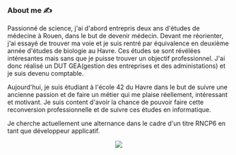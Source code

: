 ### About me :writing_hand:

Passionné de science, j'ai d'abord entrepris deux ans d'études de médecine à Rouen, dans le but de devenir médecin.
Devant me réorienter, j'ai essayé de trouver ma voie et je suis rentré par équivalence en deuxième année d'études de biologie au Havre.
Ces études se sont révélées intéresantes mais sans que je puisse trouver un objectif professionnel. J'ai donc réalisé un DUT GEA(gestion des entreprises et des administations) et je suis devenu comptable.

Aujourd'hui, je suis étudiant à l'école 42 du Havre dans le but de suivre une ancienne passion et de faire un métier qui me plaise réellement, intéressant et motivant.
Je suis content d'avoir la chance de pouvoir faire cette reconversion professionnelle et de suivre ces études en informatique.

Je cherche actuellement une alternance dans le cadre d'un titre RNCP6 en tant que développeur applicatif.

<p align="center">
  <a href="https://skillicons.dev">
      <img src="https://skillicons.dev/icons?i=c,cpp,py,django,docker,git,github,linux,powershell,debian,ubuntu,vim,vscode,windows,discord&perline=8" />
  </a>
</p>
